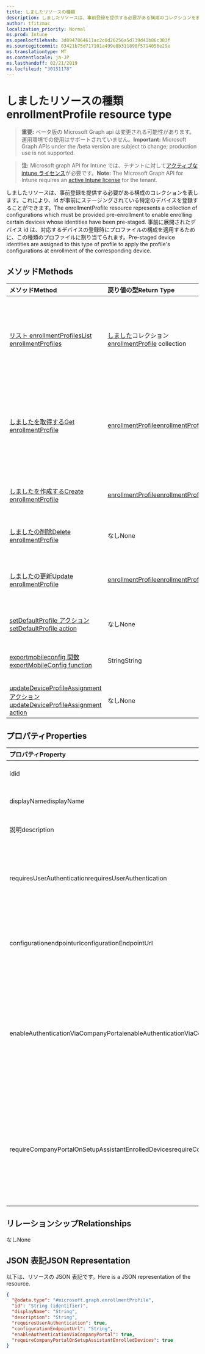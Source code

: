 ```yaml
---
title: しましたリソースの種類
description: しましたリソースは、事前登録を提供する必要がある構成のコレクションを表します。これにより、id が事前にステージングされている特定のデバイスを登録することができます。 事前に展開されたデバイス id は、対応するデバイスの登録時にプロファイルの構成を適用するために、この種類のプロファイルに割り当てられます。
author: tfitzmac
localization_priority: Normal
ms.prod: Intune
ms.openlocfilehash: 3d8947864611ac2c0d26256a5d739d41b86c383f
ms.sourcegitcommit: 03421b75d717101a499e0b311890f5714056e29e
ms.translationtype: MT
ms.contentlocale: ja-JP
ms.lasthandoff: 02/21/2019
ms.locfileid: "30151178"
---
```

# <a name="enrollmentprofile-resource-type"></a><span data-ttu-id="76943-104">しましたリソースの種類</span><span class="sxs-lookup"><span data-stu-id="76943-104">enrollmentProfile resource type</span></span>

> <span data-ttu-id="76943-105">**重要:** ベータ版の Microsoft Graph api は変更される可能性があります。運用環境での使用はサポートされていません。</span><span class="sxs-lookup"><span data-stu-id="76943-105">**Important:** Microsoft Graph APIs under the /beta version are subject to change; production use is not supported.</span></span>

> <span data-ttu-id="76943-106">**注:** Microsoft graph API for Intune では、テナントに対して[アクティブな intune ライセンス](https://go.microsoft.com/fwlink/?linkid=839381)が必要です。</span><span class="sxs-lookup"><span data-stu-id="76943-106">**Note:** The Microsoft Graph API for Intune requires an [active Intune license](https://go.microsoft.com/fwlink/?linkid=839381) for the tenant.</span></span>

<span data-ttu-id="76943-107">しましたリソースは、事前登録を提供する必要がある構成のコレクションを表します。これにより、id が事前にステージングされている特定のデバイスを登録することができます。</span><span class="sxs-lookup"><span data-stu-id="76943-107">The enrollmentProfile resource represents a collection of configurations which must be provided pre-enrollment to enable enrolling certain devices whose identities have been pre-staged.</span></span> <span data-ttu-id="76943-108">事前に展開されたデバイス id は、対応するデバイスの登録時にプロファイルの構成を適用するために、この種類のプロファイルに割り当てられます。</span><span class="sxs-lookup"><span data-stu-id="76943-108">Pre-staged device identities are assigned to this type of profile to apply the profile's configurations at enrollment of the corresponding device.</span></span>

## <a name="methods"></a><span data-ttu-id="76943-109">メソッド</span><span class="sxs-lookup"><span data-stu-id="76943-109">Methods</span></span>
|<span data-ttu-id="76943-110">メソッド</span><span class="sxs-lookup"><span data-stu-id="76943-110">Method</span></span>|<span data-ttu-id="76943-111">戻り値の型</span><span class="sxs-lookup"><span data-stu-id="76943-111">Return Type</span></span>|<span data-ttu-id="76943-112">説明</span><span class="sxs-lookup"><span data-stu-id="76943-112">Description</span></span>|
|:---|:---|:---|
|[<span data-ttu-id="76943-113">リスト enrollmentProfiles</span><span class="sxs-lookup"><span data-stu-id="76943-113">List enrollmentProfiles</span></span>](../api/intune-enrollment-enrollmentprofile-list.md)|<span data-ttu-id="76943-114">[しました](../resources/intune-enrollment-enrollmentprofile.md)コレクション</span><span class="sxs-lookup"><span data-stu-id="76943-114">[enrollmentProfile](../resources/intune-enrollment-enrollmentprofile.md) collection</span></span>|<span data-ttu-id="76943-115">[しました](../resources/intune-enrollment-enrollmentprofile.md)オブジェクトのプロパティとリレーションシップをリストします。</span><span class="sxs-lookup"><span data-stu-id="76943-115">List properties and relationships of the [enrollmentProfile](../resources/intune-enrollment-enrollmentprofile.md) objects.</span></span>|
|[<span data-ttu-id="76943-116">しましたを取得する</span><span class="sxs-lookup"><span data-stu-id="76943-116">Get enrollmentProfile</span></span>](../api/intune-enrollment-enrollmentprofile-get.md)|[<span data-ttu-id="76943-117">enrollmentProfile</span><span class="sxs-lookup"><span data-stu-id="76943-117">enrollmentProfile</span></span>](../resources/intune-enrollment-enrollmentprofile.md)|<span data-ttu-id="76943-118">[しました](../resources/intune-enrollment-enrollmentprofile.md)オブジェクトのプロパティとリレーションシップを読み取ります。</span><span class="sxs-lookup"><span data-stu-id="76943-118">Read properties and relationships of the [enrollmentProfile](../resources/intune-enrollment-enrollmentprofile.md) object.</span></span>|
|[<span data-ttu-id="76943-119">しましたを作成する</span><span class="sxs-lookup"><span data-stu-id="76943-119">Create enrollmentProfile</span></span>](../api/intune-enrollment-enrollmentprofile-create.md)|[<span data-ttu-id="76943-120">enrollmentProfile</span><span class="sxs-lookup"><span data-stu-id="76943-120">enrollmentProfile</span></span>](../resources/intune-enrollment-enrollmentprofile.md)|<span data-ttu-id="76943-121">新しい[しました](../resources/intune-enrollment-enrollmentprofile.md)オブジェクトを作成します。</span><span class="sxs-lookup"><span data-stu-id="76943-121">Create a new [enrollmentProfile](../resources/intune-enrollment-enrollmentprofile.md) object.</span></span>|
|[<span data-ttu-id="76943-122">しましたの削除</span><span class="sxs-lookup"><span data-stu-id="76943-122">Delete enrollmentProfile</span></span>](../api/intune-enrollment-enrollmentprofile-delete.md)|<span data-ttu-id="76943-123">なし</span><span class="sxs-lookup"><span data-stu-id="76943-123">None</span></span>|<span data-ttu-id="76943-124">[しました](../resources/intune-enrollment-enrollmentprofile.md)を削除します。</span><span class="sxs-lookup"><span data-stu-id="76943-124">Deletes a [enrollmentProfile](../resources/intune-enrollment-enrollmentprofile.md).</span></span>|
|[<span data-ttu-id="76943-125">しましたの更新</span><span class="sxs-lookup"><span data-stu-id="76943-125">Update enrollmentProfile</span></span>](../api/intune-enrollment-enrollmentprofile-update.md)|[<span data-ttu-id="76943-126">enrollmentProfile</span><span class="sxs-lookup"><span data-stu-id="76943-126">enrollmentProfile</span></span>](../resources/intune-enrollment-enrollmentprofile.md)|<span data-ttu-id="76943-127">[しました](../resources/intune-enrollment-enrollmentprofile.md)オブジェクトのプロパティを更新します。</span><span class="sxs-lookup"><span data-stu-id="76943-127">Update the properties of a [enrollmentProfile](../resources/intune-enrollment-enrollmentprofile.md) object.</span></span>|
|[<span data-ttu-id="76943-128">setDefaultProfile アクション</span><span class="sxs-lookup"><span data-stu-id="76943-128">setDefaultProfile action</span></span>](../api/intune-enrollment-enrollmentprofile-setdefaultprofile.md)|<span data-ttu-id="76943-129">なし</span><span class="sxs-lookup"><span data-stu-id="76943-129">None</span></span>|<span data-ttu-id="76943-130">まだ文書化されていません</span><span class="sxs-lookup"><span data-stu-id="76943-130">Not yet documented</span></span>|
|[<span data-ttu-id="76943-131">exportmobileconfig 関数</span><span class="sxs-lookup"><span data-stu-id="76943-131">exportMobileConfig function</span></span>](../api/intune-enrollment-enrollmentprofile-exportmobileconfig.md)|<span data-ttu-id="76943-132">String</span><span class="sxs-lookup"><span data-stu-id="76943-132">String</span></span>|<span data-ttu-id="76943-133">モバイル構成をエクスポートします。</span><span class="sxs-lookup"><span data-stu-id="76943-133">Exports the mobile configuration</span></span>|
|[<span data-ttu-id="76943-134">updateDeviceProfileAssignment アクション</span><span class="sxs-lookup"><span data-stu-id="76943-134">updateDeviceProfileAssignment action</span></span>](../api/intune-enrollment-enrollmentprofile-updatedeviceprofileassignment.md)|<span data-ttu-id="76943-135">なし</span><span class="sxs-lookup"><span data-stu-id="76943-135">None</span></span>|<span data-ttu-id="76943-136">まだ文書化されていません</span><span class="sxs-lookup"><span data-stu-id="76943-136">Not yet documented</span></span>|

## <a name="properties"></a><span data-ttu-id="76943-137">プロパティ</span><span class="sxs-lookup"><span data-stu-id="76943-137">Properties</span></span>
|<span data-ttu-id="76943-138">プロパティ</span><span class="sxs-lookup"><span data-stu-id="76943-138">Property</span></span>|<span data-ttu-id="76943-139">型</span><span class="sxs-lookup"><span data-stu-id="76943-139">Type</span></span>|<span data-ttu-id="76943-140">説明</span><span class="sxs-lookup"><span data-stu-id="76943-140">Description</span></span>|
|:---|:---|:---|
|<span data-ttu-id="76943-141">id</span><span class="sxs-lookup"><span data-stu-id="76943-141">id</span></span>|<span data-ttu-id="76943-142">String</span><span class="sxs-lookup"><span data-stu-id="76943-142">String</span></span>|<span data-ttu-id="76943-143">オブジェクトの GUID</span><span class="sxs-lookup"><span data-stu-id="76943-143">The GUID for the object</span></span>|
|<span data-ttu-id="76943-144">displayName</span><span class="sxs-lookup"><span data-stu-id="76943-144">displayName</span></span>|<span data-ttu-id="76943-145">String</span><span class="sxs-lookup"><span data-stu-id="76943-145">String</span></span>|<span data-ttu-id="76943-146">プロファイルの名前</span><span class="sxs-lookup"><span data-stu-id="76943-146">Name of the profile</span></span>|
|<span data-ttu-id="76943-147">説明</span><span class="sxs-lookup"><span data-stu-id="76943-147">description</span></span>|<span data-ttu-id="76943-148">String</span><span class="sxs-lookup"><span data-stu-id="76943-148">String</span></span>|<span data-ttu-id="76943-149">プロファイルの説明</span><span class="sxs-lookup"><span data-stu-id="76943-149">Description of the profile</span></span>|
|<span data-ttu-id="76943-150">requiresUserAuthentication</span><span class="sxs-lookup"><span data-stu-id="76943-150">requiresUserAuthentication</span></span>|<span data-ttu-id="76943-151">ブール値</span><span class="sxs-lookup"><span data-stu-id="76943-151">Boolean</span></span>|<span data-ttu-id="76943-152">プロファイルにユーザー認証が必要かどうかを示します</span><span class="sxs-lookup"><span data-stu-id="76943-152">Indicates if the profile requires user authentication</span></span>|
|<span data-ttu-id="76943-153">configurationendpointurl</span><span class="sxs-lookup"><span data-stu-id="76943-153">configurationEndpointUrl</span></span>|<span data-ttu-id="76943-154">String</span><span class="sxs-lookup"><span data-stu-id="76943-154">String</span></span>|<span data-ttu-id="76943-155">登録に使用する構成エンドポイント url</span><span class="sxs-lookup"><span data-stu-id="76943-155">Configuration endpoint url to use for Enrollment</span></span>|
|<span data-ttu-id="76943-156">enableAuthenticationViaCompanyPortal</span><span class="sxs-lookup"><span data-stu-id="76943-156">enableAuthenticationViaCompanyPortal</span></span>|<span data-ttu-id="76943-157">ブール値</span><span class="sxs-lookup"><span data-stu-id="76943-157">Boolean</span></span>|<span data-ttu-id="76943-158">会社のポータルではなく、Apple セットアップアシスタントを使用して認証することを示します。</span><span class="sxs-lookup"><span data-stu-id="76943-158">Indicates to authenticate with Apple Setup Assistant instead of Company Portal.</span></span>|
|<span data-ttu-id="76943-159">requireCompanyPortalOnSetupAssistantEnrolledDevices</span><span class="sxs-lookup"><span data-stu-id="76943-159">requireCompanyPortalOnSetupAssistantEnrolledDevices</span></span>|<span data-ttu-id="76943-160">ブール値</span><span class="sxs-lookup"><span data-stu-id="76943-160">Boolean</span></span>|<span data-ttu-id="76943-161">セットアップアシスタントの登録済みデバイスで会社のポータルが必要であることを示します。</span><span class="sxs-lookup"><span data-stu-id="76943-161">Indicates that Company Portal is required on setup assistant enrolled devices</span></span>|

## <a name="relationships"></a><span data-ttu-id="76943-162">リレーションシップ</span><span class="sxs-lookup"><span data-stu-id="76943-162">Relationships</span></span>
<span data-ttu-id="76943-163">なし</span><span class="sxs-lookup"><span data-stu-id="76943-163">None</span></span>

## <a name="json-representation"></a><span data-ttu-id="76943-164">JSON 表記</span><span class="sxs-lookup"><span data-stu-id="76943-164">JSON Representation</span></span>
<span data-ttu-id="76943-165">以下は、リソースの JSON 表記です。</span><span class="sxs-lookup"><span data-stu-id="76943-165">Here is a JSON representation of the resource.</span></span>
<!-- {
  "blockType": "resource",
  "keyProperty": "id",
  "@odata.type": "microsoft.graph.enrollmentProfile"
}
-->
``` json
{
  "@odata.type": "#microsoft.graph.enrollmentProfile",
  "id": "String (identifier)",
  "displayName": "String",
  "description": "String",
  "requiresUserAuthentication": true,
  "configurationEndpointUrl": "String",
  "enableAuthenticationViaCompanyPortal": true,
  "requireCompanyPortalOnSetupAssistantEnrolledDevices": true
}
```




